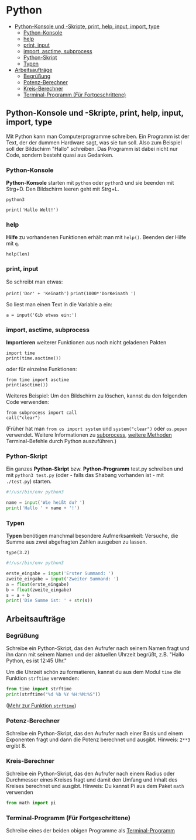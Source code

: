 # Python

<!-- MDTOC maxdepth:6 firsth1:2 numbering:0 flatten:0 bullets:1 updateOnSave:1 -->

- [Python-Konsole und -Skripte, print, help, input, import, type](#python-konsole-und-skripte-print-help-input-import-type)   
   - [Python-Konsole](#python-konsole)   
   - [help](#help)   
   - [print, input](#print-input)   
   - [import, asctime, subprocess](#import-asctime-subprocess)   
   - [Python-Skript](#python-skript)   
   - [Typen](#typen)   
- [Arbeitsaufträge](#arbeitsaufträge)   
   - [Begrüßung](#begrüßung)   
   - [Potenz-Berechner](#potenz-berechner)   
   - [Kreis-Berechner](#kreis-berechner)   
   - [Terminal-Programm (Für Fortgeschrittene)](#terminal-programm-für-fortgeschrittene)   

<!-- /MDTOC -->

## Python-Konsole und -Skripte, print, help, input, import, type

Mit Python kann man Computerprogramme schreiben. Ein Programm ist der Text, der der dummen Hardware sagt, was sie tun soll. Also zum Beispiel soll der Bildschirm "Hallo" schreiben. Das Programm ist dabei nicht nur Code, sondern besteht quasi aus Gedanken.

### Python-Konsole

**Python-Konsole** starten mit `python` oder `python3` und sie beenden mit Strg+D. Den Bildschirm leeren geht mit Strg+L.

`python3`

`print('Hallo Welt!')`

### help

**Hilfe** zu vorhandenen Funktionen erhält man mit `help()`. Beenden der Hilfe mit `q`.

`help(len)`

### print, input

So schreibt man etwas:

`print('Dor' + 'Keinath')`
`print(1000*'DorKeinath ')`

So liest man einen Text in die Variable a ein:

`a = input('Gib etwas ein:')`

### import, asctime, subprocess

**Importieren** weiterer Funktionen aus noch nicht geladenen Pakten

```
import time
print(time.asctime())
```

oder für einzelne Funktionen:

```
from time import asctime
print(asctime())
```

Weiteres Beispiel: Um den Bildschirm zu löschen, kannst du den folgenden Code verwenden:

```
from subprocess import call
call("clear")
```

(Früher hat man `from os import system` und `system("clear")` oder `os.popen` verwendet. Weitere Informationen zu [subprocess](http://www.admin-magazin.de/Das-Heft/2012/05/Kommandos-mit-dem-Subprocess-Modul-aufrufen), [weitere Methoden](https://stackoverflow.com/questions/89228/calling-an-external-command-in-python/92395#92395) Terminal-Befehle durch Python auszuführen.)

### Python-Skript

Ein ganzes **Python-Skript** bzw. **Python-Programm** test.py schreiben und mit `python3 test.py` (oder - falls das Shabang vorhanden ist - mit `./test.py`) starten.

```python
#!/usr/bin/env python3

name = input('Wie heißt du? ')
print('Hallo ' + name + '!')
```

### Typen

**Typen** benötigen manchmal besondere Aufmerksamkeit: Versuche, die Summe aus zwei abgefragten Zahlen ausgeben zu lassen.

`type(3.2)`

```python
#!/usr/bin/env python3

erste_eingabe = input('Erster Summand: ')
zweite_eingabe = input('Zweiter Summand: ')
a = float(erste_eingabe)
b = float(zweite_eingabe)
s = a + b
print('Die Summe ist: ' + str(s))
```

## Arbeitsaufträge

### Begrüßung
Schreibe ein Python-Skript, das den Aufrufer nach seinem Namen fragt und ihn dann mit seinem Namen und der aktuellen Uhrzeit begrüßt, z.B. "Hallo Python, es ist 12:45 Uhr."

Um die Uhrzeit schön zu formatieren, kannst du aus dem Modul `time` die Funktion `strftime` verwenden:

```python
from time import strftime
print(strftime("%d %b %Y %H:%M:%S"))

```
([Mehr zur Funktion `strftime`](https://docs.python.org/2/library/time.html#time.strftime))

### Potenz-Berechner
Schreibe ein Python-Skript, das den Aufrufer nach einer Basis und einem Exponenten fragt und dann die Potenz berechnet und ausgibt. Hinweis: `2**3` ergibt 8.

### Kreis-Berechner
Schreibe ein Python-Skript, das den Aufrufer nach einem Radius oder Durchmesser eines Kreises fragt und damit den Umfang und Inhalt des Kreises berechnet und ausgibt. Hinweis: Du kannst Pi aus dem Paket `math` verwenden

```python
from math import pi
```

### Terminal-Programm (Für Fortgeschrittene)
Schreibe eines der beiden obigen Programme als [Terminal-Programm](Terminal.md)
